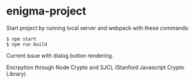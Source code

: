 # enigma-project
Start project by running local server and webpack with these commands:
```
$ npm start
$ npm run build
```
Current issue with dialog button rendering.

Encrpytion through Node Crypto and SJCL (Stanford Javascript Crypto Library)

